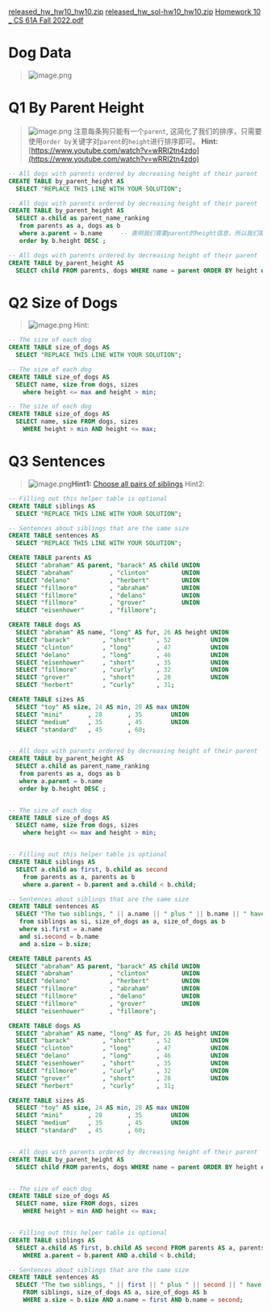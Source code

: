 [released_hw_hw10_hw10.zip](https://www.yuque.com/attachments/yuque/0/2023/zip/12393765/1673001202677-530584ad-11e0-4837-ba05-6be7b2c9772b.zip)
[released_hw_sol-hw10_hw10.zip](https://www.yuque.com/attachments/yuque/0/2023/zip/12393765/1673001202683-22d8f792-56bd-49d0-b4c6-8946dd7f2c41.zip)
[Homework 10 _ CS 61A Fall 2022.pdf](https://www.yuque.com/attachments/yuque/0/2023/pdf/12393765/1673001202475-fdb49480-e010-471a-b83c-cc4f448bba71.pdf)


# Dog Data
> ![image.png](Homework_10__SQL.assets/20230302_1024024185.png)




# Q1 By Parent Height
> ![image.png](Homework_10__SQL.assets/20230302_1024028345.png)
> 注意每条狗只能有一个`parent`, 这简化了我们的排序，只需要使用`order by`关键字对`parent`的`height`进行排序即可。
> **Hint:** [https://www.youtube.com/watch?v=wRRI2tn4zdo](https://www.youtube.com/watch?v=wRRI2tn4zdo)

```sql
-- All dogs with parents ordered by decreasing height of their parent
CREATE TABLE by_parent_height AS
  SELECT "REPLACE THIS LINE WITH YOUR SOLUTION";
```
```sql
-- All dogs with parents ordered by decreasing height of their parent
CREATE TABLE by_parent_height AS
  SELECT a.child as parent_name_ranking
   from parents as a, dogs as b
   where a.parent = b.name     -- 表明我们需要parent的height信息，所以我们需要剔除a.parent != b.name 的rows
   order by b.height DESC ;
```
```sql
-- All dogs with parents ordered by decreasing height of their parent
CREATE TABLE by_parent_height AS
  SELECT child FROM parents, dogs WHERE name = parent ORDER BY height desc;
```

# Q2 Size of Dogs
> ![image.png](Homework_10__SQL.assets/20230302_1024036372.png)
> Hint: 

```sql
-- The size of each dog
CREATE TABLE size_of_dogs AS
  SELECT "REPLACE THIS LINE WITH YOUR SOLUTION";
```
```sql
-- The size of each dog
CREATE TABLE size_of_dogs AS
  SELECT name, size from dogs, sizes
    where height <= max and height > min;
```
```sql
-- The size of each dog
CREATE TABLE size_of_dogs AS
  SELECT name, size FROM dogs, sizes
    WHERE height > min AND height <= max;
```

# Q3 Sentences
> ![image.png](Homework_10__SQL.assets/20230302_1024039804.png)**Hint1:** [Choose all pairs of siblings](https://www.yuque.com/alexman/ac5oth/sb0dq224wfwo19ya#b2Kxy)
> Hint2: 

```sql
-- Filling out this helper table is optional
CREATE TABLE siblings AS
  SELECT "REPLACE THIS LINE WITH YOUR SOLUTION";

-- Sentences about siblings that are the same size
CREATE TABLE sentences AS
  SELECT "REPLACE THIS LINE WITH YOUR SOLUTION";
```
```sql
CREATE TABLE parents AS
  SELECT "abraham" AS parent, "barack" AS child UNION
  SELECT "abraham"          , "clinton"         UNION
  SELECT "delano"           , "herbert"         UNION
  SELECT "fillmore"         , "abraham"         UNION
  SELECT "fillmore"         , "delano"          UNION
  SELECT "fillmore"         , "grover"          UNION
  SELECT "eisenhower"       , "fillmore";

CREATE TABLE dogs AS
  SELECT "abraham" AS name, "long" AS fur, 26 AS height UNION
  SELECT "barack"         , "short"      , 52           UNION
  SELECT "clinton"        , "long"       , 47           UNION
  SELECT "delano"         , "long"       , 46           UNION
  SELECT "eisenhower"     , "short"      , 35           UNION
  SELECT "fillmore"       , "curly"      , 32           UNION
  SELECT "grover"         , "short"      , 28           UNION
  SELECT "herbert"        , "curly"      , 31;

CREATE TABLE sizes AS
  SELECT "toy" AS size, 24 AS min, 28 AS max UNION
  SELECT "mini"       , 28       , 35        UNION
  SELECT "medium"     , 35       , 45        UNION
  SELECT "standard"   , 45       , 60;


-- All dogs with parents ordered by decreasing height of their parent
CREATE TABLE by_parent_height AS
  SELECT a.child as parent_name_ranking
   from parents as a, dogs as b
   where a.parent = b.name
   order by b.height DESC ;


-- The size of each dog
CREATE TABLE size_of_dogs AS
  SELECT name, size from dogs, sizes
    where height <= max and height > min;


-- Filling out this helper table is optional
CREATE TABLE siblings AS
  SELECT a.child as first, b.child as second
    from parents as a, parents as b
    where a.parent = b.parent and a.child < b.child;

-- Sentences about siblings that are the same size
CREATE TABLE sentences AS
  SELECT "The two siblings, " || a.name || " plus " || b.name || " have the same size: " || a.size
   from siblings as si, size_of_dogs as a, size_of_dogs as b
   where si.first = a.name
   and si.second = b.name
   and a.size = b.size;
```
```sql
CREATE TABLE parents AS
  SELECT "abraham" AS parent, "barack" AS child UNION
  SELECT "abraham"          , "clinton"         UNION
  SELECT "delano"           , "herbert"         UNION
  SELECT "fillmore"         , "abraham"         UNION
  SELECT "fillmore"         , "delano"          UNION
  SELECT "fillmore"         , "grover"          UNION
  SELECT "eisenhower"       , "fillmore";

CREATE TABLE dogs AS
  SELECT "abraham" AS name, "long" AS fur, 26 AS height UNION
  SELECT "barack"         , "short"      , 52           UNION
  SELECT "clinton"        , "long"       , 47           UNION
  SELECT "delano"         , "long"       , 46           UNION
  SELECT "eisenhower"     , "short"      , 35           UNION
  SELECT "fillmore"       , "curly"      , 32           UNION
  SELECT "grover"         , "short"      , 28           UNION
  SELECT "herbert"        , "curly"      , 31;

CREATE TABLE sizes AS
  SELECT "toy" AS size, 24 AS min, 28 AS max UNION
  SELECT "mini"       , 28       , 35        UNION
  SELECT "medium"     , 35       , 45        UNION
  SELECT "standard"   , 45       , 60;


-- All dogs with parents ordered by decreasing height of their parent
CREATE TABLE by_parent_height AS
  SELECT child FROM parents, dogs WHERE name = parent ORDER BY height desc;


-- The size of each dog
CREATE TABLE size_of_dogs AS
  SELECT name, size FROM dogs, sizes
    WHERE height > min AND height <= max;


-- Filling out this helper table is optional
CREATE TABLE siblings AS
  SELECT a.child AS first, b.child AS second FROM parents AS a, parents AS b
    WHERE a.parent = b.parent AND a.child < b.child;

-- Sentences about siblings that are the same size
CREATE TABLE sentences AS
  SELECT "The two siblings, " || first || " plus " || second || " have the same size: " || a.size
    FROM siblings, size_of_dogs AS a, size_of_dogs AS b
    WHERE a.size = b.size AND a.name = first AND b.name = second;
```
